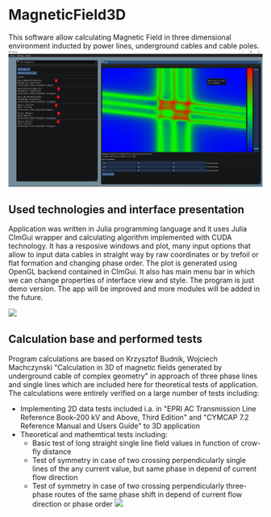 # MagneticField3D
This software allow calculating Magnetic Field in three dimensional environment inducted by power lines, underground cables and cable poles.
![demo](demo/demo.PNG)
## Used technologies and interface presentation
Application was written in Julia programming language and it uses Julia CImGui wrapper and calculating algorithm implemented with CUDA technology. It has a resposive windows and plot, many input options that allow to input data cables in straight way by raw coordinates or by trefoil or flat formation and changing phase order. The plot is generated using OpenGL backend contained in CImGui. It also has main menu bar in which we can change properties of interface view and style. The program is just demo version. The app will be improved and more modules will be added in the future.


[<img src="https://i.vimeocdn.com/video/817896628_640.webp" width="640">](https://i.vimeocdn.com/video/817896628_640.webp "Interface presentation")
## Calculation base and performed tests
Program calculations are based on Krzysztof Budnik, Wojciech Machczynski "Calculation in 3D of magnetic fields generated by underground cable of complex geometry" in approach of three phase lines and single lines which are included here for theoretical tests of application.
The calculations were entirely verified on a large number of tests including:
- Implementing 2D data tests included i.a. in "EPRI AC Transmission Line Reference Book-200 kV and Above, Third Edition" and "CYMCAP 7.2 Reference Manual and Users Guide" to 3D application
- Theoretical and mathemtical tests including:
  - Basic test of long straight single line field values in function of crow-fly distance
  - Test of symmetry in case of two crossing perpendicularly single lines of the any current value, but same phase in depend of current flow direction
  - Test of symmetry in case of two crossing perpendicularly three-phase routes of the same phase shift in depend of current flow direction or phase order
[<img src="https://i.vimeocdn.com/video/818182881_640.webp" width="640">](https://vimeo.com/363038391 "Performed symmetry tests")